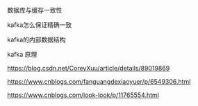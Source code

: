 

数据库与缓存一致性



kafka怎么保证精确一致

kafka的内部数据结构

kafka 原理









https://blog.csdn.net/CoreyXuu/article/details/89019869



https://www.cnblogs.com/fanguangdexiaoyuer/p/6549306.html



https://www.cnblogs.com/look-look/p/11765554.html